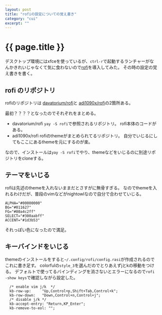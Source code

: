 ```yaml
---
layout: post
title: "rofiの設定についての覚え書き"
category: "cui"
excerpt: ""
---
```


# {{ page.title }}

デスクトップ環境にはxfceを使っているが、`ctrl-r`で起動するランチャーがなんかきれいじゃなくて気に食わないので[rofi](https://github.com/davatorium/rofi)を導入してみた。
その時の設定の覚え書きを書く。

## rofi のリポジトリ

rofiのリポジトリは [davatorium/rofi](https://github.com/davatorium/rofi)と [adi1090x/rofi](https://github.com/adi1090x/rofi)の2箇所ある。

最初？？？？となったのでそれぞれをまとめる。

- davatorium/rofi
  `yay -S rofi`で参照されるリポジトリ。
  rofi本体のコードがある。
- adi1090x/rofi
  rofiのthemeがまとめられてるリポジトリ。
  自分でいじるにしてもここにあるthemeを元にするのが楽。

なので、インストールは`yay -S rofi`でやり、themeなどをいじるのに別途リポジトリをcloneする。

## テーマをいじる

rofiは先述のthemeを入れないままだとさすがに無骨すぎる。
なのでthemeを入れるわけだが、普段のvimなどがnightowlなので自分で合わせていじる。

```text
ALPHA="#00000000"
BG="#011627"
FG="#80a4c2ff"
SELECT="#300aabff"
ACCENT="#1d3b53"
```

それっぽい色になったので満足。

## キーバインドをいじる

themeのインストールをすると`~/.config/rofi/config.rasi`が作成されるのでこれに書き足す。
colorfulの`style_3`を選んだのでとりあえずjとkの移動をつける。
デフォルトで使ってるバインディングを消さないとエラーになるので`rofi -show keys`で確認しながら設定した。

```
  /* enable vim j/k  */
  kb-row-up:     "Up,Control+p,Shift+Tab,Control+k";
  kb-row-down:   "Down,Control+n,Control+j";
  /* disable j/k */
  kb-accept-entry: "Return,KP_Enter";
  kb-remove-to-eol: "";
```
